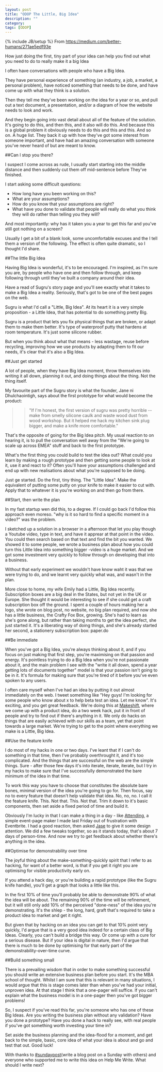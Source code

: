 ```yaml
---
layout: post
title: "ODOP The Little, Big Idea"
description: ""
category: 
tags: [ODOP]
---
```

{% include JB/setup %}
From <https://medium.com/better-humans/271ae5edf93e>

How just doing the first, tiny part of your idea can help you find out what you need to do to really make it a big Idea

I often have conversations with people who have a Big Idea.

They have personal experience of something (an industry, a job, a market, a personal problem), have noticed something that needs to be done, and have come up with what they think is a solution.

Then they tell me they've been working on the idea for a year or so, and pull out a text document, a presentation, and/or a diagram of how the website needs to look and work.

And they begin going into vast detail about all of the feature of the solution. It's going to do this, and then this, and it also will do this. And because this is a global problem it obviously needs to do this and this and this. And so on. A huge list. They back it up with how they've got some interest from someone important, and have had an amazing conversation with someone you've never heard of but are meant to know.

##Can I stop you there?

I suspect I come across as rude, I usually start starting into the middle distance and then suddenly cut them off mid-sentence before They've finished.

I start asking some difficult questions:

+ How long have you been working on this?
+ What are your assumptions?
+ How do you know that your assumptions are right?
+ What have you done to validate that people will really do what you think they will do rather than telling you they will?

And most importantly: why has it taken you a year to get this far and you've still got nothing on a screen?

Usually I get a bit of a blank look, some uncomfortable excuses and the I tell them a version of the following. The effect is often quite dramatic, so I thought I'd share.

##The little Big Idea

Having Big Idea is wonderful, it's to be encouraged. I'm inspired, as I'm sure you are, by people who have one and then follow through, and keep following through until they've built a company around their idea.

Have a read of Sugru's story page and you'll see exactly what it takes to make a Big Idea a reality. Seriously, that's got to be one of the best pages on the web.

Sugru is what I'd call a "Little, Big Idea". At its heart it is a very simple proposition - a Little Idea, that has potential to do something pretty Big.

Sugru is a product that lets you fix physical things that are broken, or adapt them to make them better. It's type of waterproof putty that hardens at room temperature. It's just some silicone rubber.

But when you think about what that means - less wastage, reuse before recycling, improving how we use products by adapting them to fit our needs, it's clear that it's also a Big Idea.

##Just get started

A lot of people, when they have Big Idea moment, throw themselves into writing it all down, planning it out, and doing things about the thing. Not the thing itself.

My favourite part of the Sugru story is what the founder, Jane ni Dhulchaointigh, says about the first prototype for what would become the product:
>> "If I'm honest, the first version of sugru was pretty horrible -- make from smelly silicone caulk and waste wood dust from wood workshop. But it helped me hack my kitchen sink plug bigger, and make a knife more comfortable."

That's the opposite of going for the Big Idea pitch. My usual reaction to on hearing it, is to pull the conversation well away from the "We're going to scale up across EMEA" stuff and back to the first prototype.

What's the first thing you could build to test the idea out? What could you learn by making a rough prototype and then getting some people to look at it, use it and react to it? Often you'll have your assumptions challenged and end up with new realisations about what you're supposed to be doing.

Just ge started. Do the first, tiny thing. The "Little Idea". Make the equivalent of putting some putty on your knife to make it easier to cut with. Apply that to whatever it is you're working on and then go from there.

##Start, then write the plan 

In my fast startup wen did this, to a degree. If I could go back I'd follow this approach even moreso. "why is it so hard to find a specific moment in a video?" was the problem.

I sketched up a solution in a browser in a afternoon that let you play though a Youtube video, type in text, and have it apprear at that point in the video. You could then search based on that text and find the bit you wanted. We showed it to some people, we wrote a business plan about how you could turn this Little Idea into something bigger -video is a huge market. And we got some investment very quickly to follow through on developing that into a business.

Without that early experiment we wouldn't have know waht it was that we were trying to do, and we learnt very quickly what was, and wasn't in the plan.

More close to home, my wife Emily had a Little, Big Idea recently. Subscription boxes are a big deal in the States, but not yet in the UK or Europe. She thought it would be interesting to see if she could get a craft subscription box off the ground. I spent a couple of hours making her a logo, she wrote on blog post, no website, no big plan required, and now she has a little business, the Crafty Fox Box, growing. She's had to learn as she's gone along, but rather than taking months to get the idea perfect, she just started it. It's a liberating way of doing things, and she's already started her second, a stationery subscription box: paper.do 

##Be immediate

When you've got a Big Idea, you're always thinking about it, and if you focus on just making that first step, you're maximising on that passion and energy. It's pointless trying to do a Big Idea when you're not passionate about it, and the main problem I see with the "write it all down, spend a year getting lots of documents together" model is that your passion isn't going to be in it. It's formula for making sure that you're tired of it before you've even spoken to any users.

I often care myself when I've had an idea by putting it out almost immediately on the web. I tweet something like "Hey guys! I'm looking for some people who know about x to help beta test an idea. Let me know". It's exciting, and you get great feedback. We're doing this at [Makeshift](http://makeshift.io/), where we come up with a product idea, do a two week hack, put it in front of people and try to find out if there's anything in it. We only do hacks on things that are easily achieved with our skills as a team, yet that point towards a large market. We're trying to get to the point where everything we make is a Little, Big Idea.

##Use the feature knife

I do most of my hacks in one or two days. I've leant that if I can't do something in that time, then I've probably overthrought it, and it's too complicated. And the things that are successful on the web are the simple things. Sure - after those few days it's into iterate, iterate, iterate, but I try in my hacks to make sure that I've successfully demonstrated the bare minimum of the idea in that time.

To work this way you have to choose that constitutes the absolute bare bones, minimal version of the idea you're going to go for. Then focus, say no to every feature that doesn't help validate that idea. No, no, no. I call it the feature knife. This. Not that. This. Not that. Trim it down to it's basic components, then set aside a fixed period of time and build it.

Obviously I'm lucky in that I can make a thing in a day - like [Attending](http://attending.io/), a simple event-page maker I made last Friday out of frustration with Eventbrite. I had a good reaction, then asked [Jase](http://twitter.com/jasecoop) to give it some design attention. We did a few tweaks together, so as it stands today, that's about 7 days of person-time. And now we try to get feedback about whether there's anything in the idea.

##Optimise for demonstrability over time 

The joyful thing about the make-something-quickly spirit that I refer to as hacking, for want of a better word, is that if you get it right you are optimising for visible productivity early on.

If you attend a hack day, or you're building a rapid prototype (like the Sugru knife handle), you'll get a graph that looks a little like this.

In the first 10% of time you'll probably be able to demonstrate 90% of what the idea will be about. The remaining 90% of the time will be refinement, but it will still only add 10% of the perceived "done-ness" of the idea you're demonstrating. It's the shlep - the long, hard, graft that's required to take a product idea to market and get it right.

But given that by hacking on an idea you can get to that 10% point very quickly, I'd argue that is a very good idea indeed for a certain class of Big Ideas. Clearly, you can't build a bridge this way. Or come up with a cure for a serious disease. But if your idea is digital in nature, then I'd argue that there is much to be done by optimising for that early part of the demonstrability-over-time curve.

##Build something small

There is a prevailing wisdom that in order to make something successful you should write an extensive business plan before you start. It's the MBA school of thought. Whilst I am sure that this is relevant in many situations, I would argue that this is stage comes later than when you've had your initial, unproven idea. At that stage I think that a one-pager will suffice. If you can't explain what the business model is in a one-pager then you've got bigger problems!

So, I suspect if you've read this far, you're someone who has one of these Big Ideas. Are you writing the business plan without any validation? Have you done a prototype? Have you done a hack to really see, with real people if you've got something worth investing your time in?

Set aside the business planning and the idea-flood for a moment, and get back to the simple, basic, core idea of what your idea is about and go and test that out. Good luck!

With thanks to [#sundaypost](http://attending.io/events/sunday-post)(write a blog post on a Sunday with others) and everyone who supported me to write this idea on Help Me Write. What should I write next?
